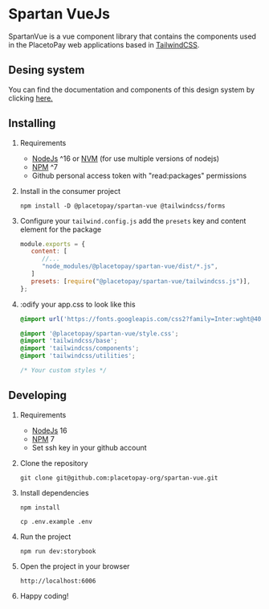 # Spartan VueJs

SpartanVue is a vue component library that contains the components used in the PlacetoPay web applications based in [TailwindCSS](https://tailwindcss.com/).

## Desing system

You can find the documentation and components of this design system by clicking [here.](https://646e732a14dfaa707ad59b33-gmuixqrsag.chromatic.com/?path=/docs/introduction-overview--docs)

## Installing

1. Requirements

   - [NodeJs](https://nodejs.org/es/) ^16 or [NVM](https://github.com/nvm-sh/nvm) (for use multiple versions of nodejs)
   - [NPM](https://www.npmjs.com/) ^7
   - Github personal access token with "read:packages" permissions

2. Install in the consumer project

   ```shell
   npm install -D @placetopay/spartan-vue @tailwindcss/forms
   ```

3. Configure your `tailwind.config.js` add the `presets` key and content element for the package

   ```javascript
   module.exports = {
      content: [
         //...
         "node_modules/@placetopay/spartan-vue/dist/*.js",
      ]
      presets: [require("@placetopay/spartan-vue/tailwindcss.js")],
   };
   ```

4. :odify your app.css to look like this

   ```css
   @import url('https://fonts.googleapis.com/css2?family=Inter:wght@400;500;600;700&display=swap');

   @import '@placetopay/spartan-vue/style.css';
   @import 'tailwindcss/base';
   @import 'tailwindcss/components';
   @import 'tailwindcss/utilities';

   /* Your custom styles */
   ```

## Developing

1. Requirements

   - [NodeJs](https://nodejs.org/es/) 16
   - [NPM](https://www.npmjs.com/) 7
   - Set ssh key in your github account

2. Clone the repository

   ```shell
   git clone git@github.com:placetopay-org/spartan-vue.git
   ```

3. Install dependencies

   ```shell
   npm install
   ```

    ```shell
    cp .env.example .env
    ```

5. Run the project

   ```shell
   npm run dev:storybook
   ```

6. Open the project in your browser

   ```shell
   http://localhost:6006
   ```

7. Happy coding!
